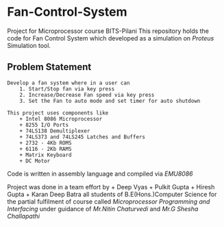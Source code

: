 # Fan-Control-System
Project for Microprocessor course BITS-Pilani
	This repository holds the code for Fan Control System which developed as a simulation on _Proteus_ Simulation tool.

## Problem Statement
	Develop a fan system where in a user can
		1. Start/Stop fan via key press
		2. Increase/Decrease Fan speed via key press
		3. Set the Fan to auto mode and set timer for auto shutdown

	This project uses components like
		+ Intel 8086 Microprocessor
		+ 8255 I/O Ports
		+ 74LS138 Demultiplexer
		+ 74LS373 and 74LS245 Latches and Buffers
		+ 2732 - 4Kb ROMS
		+ 6116 - 2Kb RAMS
		+ Matrix Keyboard
		+ DC Motor

Code is written in assembly language and compiled via _EMU8086_

Project was done in a team effort by
	+ Deep Vyas
	+ Pulkit Gupta
	+ Hiresh Gupta
	+ Karan Deep Batra
all students of B.E(Hons.)Computer Science for the partial fulfilment of course called _Microprocessor Programming and Interfacing_ under
guidance of  _Mr.Nitin Chaturvedi_ and  _Mr.G Shesha Challapathi_